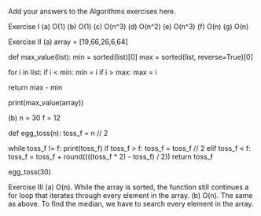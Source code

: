 Add your answers to the Algorithms exercises here.

Exercise I
(a) O(1)
(b) O(1)
(c) O(n^3)
(d) O(n^2)
(e) O(n^3)
(f) O(n)
(g) O(n)


Exercise II
(a) 
array = [19,66,26,6,64]

def max_value(list):
  min = sorted(list)[0]
  max = sorted(list, reverse=True)[0]
  
  for i in list:
    if i < min:
      min = i
    if i > max:
      max = i
      
  return max - min

print(max_value(array))

(b) 
n = 30
f = 12

def egg_toss(n):
  toss_f = n // 2
  
  while toss_f != f:
    print(toss_f)
    if toss_f > f:
      toss_f = toss_f // 2
    elif toss_f < f:
      toss_f = toss_f + round((((toss_f * 2) - toss_f) / 2))
  return toss_f

egg_toss(30)


Exercise III
(a) O(n). While the array is sorted, the function still continues a for loop that iterates through every element in the array. 
(b) O(n). The same as above. To find the median, we have to search every element in the array. 
